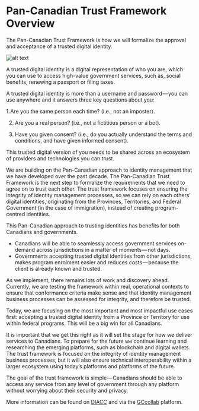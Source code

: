 # Pan-Canadian Trust Framework Overview

The Pan-Canadian Trust Framework is how we will formalize the approval and acceptance of a trusted digital identity.


![alt text](./overview/pctf-overview.jpg "Pan-Canadian Trust Framework")

A trusted digital identity is a digital representation of who you are, which you can use to access high-value government services, such as, social benefits, renewing a passport or filing taxes.

A trusted digital identity is more than a username and password — you can use anywhere and it answers three key questions about you:  

1. Are you the same person each time? (i.e., not an imposter).  

2. Are you a real person? (i.e., not a fictitious person or a bot).  

3. Have you given consent? (i.e., do you actually understand the terms and conditions, and have given informed consent).  


This trusted digital version of you needs to be shared across an ecosystem of providers and technologies you can trust.

We are building on the Pan-Canadian approach to identity management that we have developed over the past decade. The Pan-Canadian Trust Framework is the next step to formalize the requirements that we need to agree on to trust each other. The trust framework focuses on ensuring the integrity of identity management processes, so we can rely on each others’ digital identities, originating from the Provinces, Territories, and Federal Government (in the case of immigration), instead of creating program-centred identities.

This Pan-Canadian approach to trusting identities has benefits for both Canadians and governments. 
* Canadians will be able to seamlessly access government services on-demand across jurisdictions in a matter of moments — not days. 
* Governments accepting trusted digital identities from other jurisdictions, makes program enrolment easier and reduces costs — because the client is already known and trusted.

As we implement, there remains lots of work and discovery ahead. Currently, we are testing the framework within real, operational contexts to ensure that conformance criteria make sense and that identity management business processes can be assessed for integrity, and therefore be trusted.

Today, we are focusing on the most important and most impactful use cases first: accepting a trusted digital identity from a Province or Territory for use within federal programs. This will be a big win for all Canadians.

It is important that we get this right as it will set the stage for how we deliver services to Canadians. To prepare for the future we continue learning and researching the emerging platforms, such as blockchain and digital wallets. The trust framework is focused on the integrity of identity management business processes, but it will also ensure technical interoperability within a larger ecosystem using today’s platforms and platforms of the future.

The goal of the trust framework is simple — Canadians should be able to access any service from any level of government through any platform without worrying about their security and privacy.

More information can be found on [DIACC](https://diacc.ca) and via the [GCcollab](https://gccollab.ca) platform.
